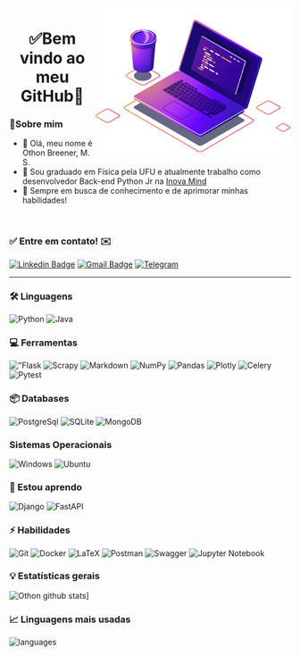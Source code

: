<img align="right" src="https://raw.githubusercontent.com/OthonBreener/OthonBreener/main/computer-illustration.png" width="350" />
<h1 align="center">
	✅Bem vindo ao meu GitHub🚀
</h1>

### 👦Sobre mim
- 👋 Olá, meu nome é Othon Breener, M. S.
- 💼 Sou graduado em Física pela UFU e atualmente trabalho como desenvolvedor Back-end Python Jr na [Inova Mind](https://inovamind.com.br/)
- 💬 Sempre em busca de conhecimento e de aprimorar minhas habilidades!
<br>

 ### ✅ Entre em contato! ✉️
 [![Linkedin Badge](https://img.shields.io/badge/-LinkedIn-blue?&logo=Linkedin&logoColor=white&)](https://www.linkedin.com/in/othon-breener-b66a86140/)
 [![Gmail Badge](https://img.shields.io/badge/-Gmail-c14438?&logo=Gmail&logoColor=white)](mailto:m.othonbrener123@gmail.com)
 [![Telegram](https://img.shields.io/badge/-Telegram-informational?logo=telegram&logoColor=white)](https://t.me/othonbreener)
<hr>

### 🛠 Linguagens
![Python](https://img.shields.io/badge/-Python-3776AB?&logo=Python&logoColor=FFFFFF)
![Java](https://img.shields.io/badge/Java-ED8B00?style=for-the-badge&logo=java&logoColor=white)

### 💻 Ferramentas
!["Flask](https://img.shields.io/badge/flask%20-%23000.svg?&logo=flask&logoColor=white)
![Scrapy](https://img.shields.io/badge/-Scrapy-099E10?&logo=scrapy&logoColor=white)
![Markdown](https://img.shields.io/badge/markdown-%23000000.svg?&logo=markdown&logoColor=white)
![NumPy](https://img.shields.io/badge/numpy-%23013243.svg?style=for-the-badge&logo=numpy&logoColor=white)
![Pandas](https://img.shields.io/badge/pandas-%23150458.svg?style=for-the-badge&logo=pandas&logoColor=white)
![Plotly](https://img.shields.io/badge/Plotly-%233F4F75.svg?style=for-the-badge&logo=plotly&logoColor=white)
![Celery](https://img.shields.io/badge/celery-%2343853D.svg?&logo=celery&logoColor=white)
![Pytest](https://img.shields.io/badge/-Pytest-0000FF?&logo=scrapy&logoColor=wihte)

### 📦 Databases
![PostgreSql](https://img.shields.io/badge/-PostgreSql-336791?&logo=postgresql&logoColor=FFFFFF)
![SQLite](https://img.shields.io/badge/-SQLite-%2307405e.svg?&logo=sqlite&logoColor=FFFFFF)
![MongoDB](https://img.shields.io/badge/MongoDB-4EA94B?style=for-the-badge&logo=mongodb&logoColor=white)

### Sistemas Operacionais
![Windows](https://img.shields.io/badge/Windows-0078D6?style=for-the-badge&logo=windows&logoColor=white)
![Ubuntu](https://img.shields.io/badge/Ubuntu-E95420?style=for-the-badge&logo=ubuntu&logoColor=white)

### 🌱 Estou aprendo
![Django](https://img.shields.io/badge/-Django-092E20?&logo=Django&logoColor=FFFFFF)
![FastAPI](https://img.shields.io/badge/-FastAPI-3790AB?&logo=fastapi&logoColor=white)

### ⚡ Habilidades
![Git](https://img.shields.io/badge/git%20-%23F05033.svg?&logo=git&logoColor=white)
![Docker](https://img.shields.io/badge/docker%20-%230db7ed.svg?&logo=docker&logoColor=white)
![LaTeX](https://img.shields.io/badge/latex-%23008080.svg?style=for-the-badge&logo=latex&logoColor=white)
![Postman](https://img.shields.io/badge/Postman-FF6C37?style=for-the-badge&logo=postman&logoColor=white)
![Swagger](https://img.shields.io/badge/-Swagger-%23Clojure?style=for-the-badge&logo=swagger&logoColor=white)
![Jupyter Notebook](https://img.shields.io/badge/jupyter-%23FA0F00.svg?style=for-the-badge&logo=jupyter&logoColor=white)

### :bulb: Estatísticas gerais
![Othon github stats](https://github-readme-stats.vercel.app/api?username=OthonBreener&theme=cobalt&show_icons=true)]
### 📈 Linguagens mais usadas
![languages](https://github-readme-stats.vercel.app/api/top-langs/?username=OthonBreener&theme=cobalt)

